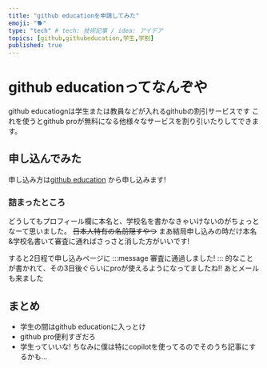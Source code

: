 ```yaml
---
title: "github educationを申請してみた"
emoji: "🐕"
type: "tech" # tech: 技術記事 / idea: アイデア
topics: [github,githubeducation,学生,学割]
published: true
---
```

# github educationってなんぞや
github educatiognは学生または教員などが入れるgithubの割引サービスです
これを使うとgithub proが無料になる他様々なサービスを割り引いたりしてできます。

## 申し込んでみた
申し込み方は[github education](https://education.github.com/) から申し込みます!

### 詰まったところ
どうしてもプロフィール欄に本名と、学校名を書かなきゃいけないのがちょっとなーて思いました。
~~日本人特有の名前隠すやつ~~
まあ結局申し込みの時だけ本名&学校名書いて審査に通ればさっさと消した方がいいです!

すると2日程で申し込みページに
:::message
審査に通過しました!
:::
的なことが書かれて、その3日後ぐらいにproが使えるようになってましたね!!
あとメールも来ました

## まとめ
- 学生の間はgithub educationに入っとけ
- github pro便利すぎだろ
- 学生っていいな!
ちなみに僕は特にcopilotを使ってるのでそのうち記事にするかも...